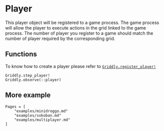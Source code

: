 # Player
This player object will be registered to a game process. The game process will
allow the player to execute actions in the grid linked to the game process.
The number of player you register to a game should match the number of player
required by the corresponding grid.

## Functions
To know how to create a player please refer to [`Griddly.register_player!`](@ref)
```@docs
Griddly.step_player!
Griddly.observe(::player)
```

## More example
```@contents
Pages = [
    "examples/minidroggo.md"
    "examples/sokoban.md"
    "examples/multiplayer.md"
]
```
